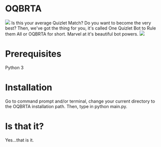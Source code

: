 # OQBRTA
![](http://i.imgur.com/Hx4O16u.gif)
Is this your average Quizlet Match? Do you want to become the very best? Then, we've got the thing for you, it's called One Quizlet Bot to Rule them All or OQBRTA for short. Marvel at it's beautiful bot powers.
![](https://i.imgur.com/E9kItqi.gif)
# Prerequisites
Python 3
# Installation
Go to command prompt and/or terminal, change your current directory to the OQBRTA installation path. Then, type in python main.py.
# Is that it?
Yes...that is it.
